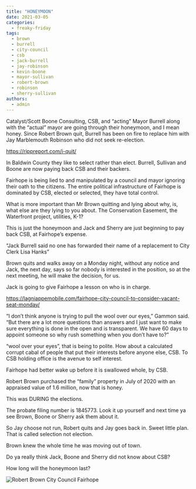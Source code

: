 ```yaml
---
title: "HONEYMOON"
date: 2021-03-05
categories: 
  - freaky-friday
tags: 
  - brown
  - burrell
  - city-council
  - csb
  - jack-burrell
  - jay-robinson
  - kevin-boone
  - mayor-sullivan
  - robert-brown
  - robinson
  - sherry-sullivan
authors: 
  - admin
---
```


Catalyst/Scott Boone Consulting, CSB, and “acting” Mayor Burrell along with the “actual” mayor are going through their honeymoon, and I mean honey. Since Robert Brown quit, Burrell has been on fire to replace him with Jay Marblemouth Robinson who did not seek re-election.

https://rippreport.com/i-quit/

In Baldwin County they like to select rather than elect. Burrell, Sullivan and Boone are now paying back CSB and their backers.

Fairhope is being lied to and manipulated by a council and mayor ignoring their oath to the citizens. The entire political infrastructure of Fairhope is dominated by CSB, elected or selected, they have total control.

What is more important than Mr Brown quitting and lying about why, is, what else are they lying to you about. The Conservation Easement, the Waterfront project, utilities, K-1?

This is just the honeymoon and Jack and Sherry are just beginning to pay back CSB, at Fairhope’s expense.

“Jack Burrell said no one has forwarded their name of a replacement to City Clerk Lisa Hanks”

Brown quits and walks away on a Monday night, without any notice and Jack, the next day, says so far nobody is interested in the position, so at the next meeting, he will make the decision, for us.

Jack is going to give Fairhope a lesson on who is in charge.

https://lagniappemobile.com/fairhope-city-council-to-consider-vacant-seat-monday/

“I don’t think anyone is trying to pull the wool over our eyes,” Gammon said. “But there are a lot more questions than answers and I just want to make sure everything is done in the open and is transparent. We have 60 days to appoint someone so why rush something when you don’t have to?”

“wool over your eyes”, that is being to polite. How about a calculated corrupt cabal of people that put their interests before anyone else, CSB. To CSB holding office is the avenue to self interest.

Fairhope had better wake up before it is swallowed whole, by CSB.

Robert Brown purchased the “family” property in July of 2020 with an appraised value of 1.6 million, now that is honey.

This was DURING the elections.

The probate filing number is 1845773. Look it up yourself and next time ya see Brown, Boone or Sherry ask them about it.

So Jay choose not run, Robert quits and Jay goes back in. Sweet little plan. That is called selection not election.

Brown knew the whole time he was moving out of town.

Do ya really think Jack, Boone and Sherry did not know about CSB?

How long will the honeymoon last?

![Robert Brown City Council Fairhope](https://cdn.rippreport.com/wp-content/uploads/2021/03/abd51d34-robert-brown-fairhope-city-council1.png)
